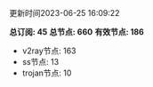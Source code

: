 更新时间2023-06-25 16:09:22

**总订阅: 45**
**总节点: 660**
**有效节点: 186**
- v2ray节点: 163
- ss节点: 13
- trojan节点: 10
